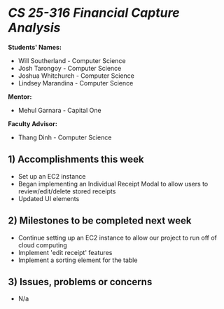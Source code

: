 # *CS 25-316 Financial Capture Analysis*

**Students' Names:**
* Will Southerland - Computer Science 
* Josh Tarongoy - Computer Science 
* Joshua Whitchurch - Computer Science 
* Lindsey Marandina - Computer Science 

**Mentor:**
* Mehul Garnara - Capital One

**Faculty Advisor:**
* Thang Dinh - Computer Science

## 1) Accomplishments this week ##
   - Set up an EC2 instance
   - Began implementing an Individual Receipt Modal to allow users to review/edit/delete stored receipts
   - Updated UI elements 
     
## 2) Milestones to be completed next week ##
   - Continue setting up an EC2 instance to allow our project to run off of cloud computing
   - Implement 'edit receipt' features
   - Implement a sorting element for the table

## 3) Issues, problems or concerns ##
   - N/a
   
